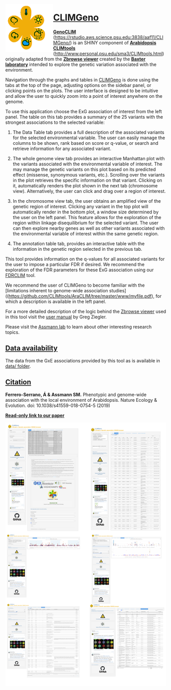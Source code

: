 [<img align="left" width="150" height="150" src="https://github.com/CLIMtools/CLIMGeno/blob/master/www/picture2.png">](https://rstudio.aws.science.psu.edu:3838/aaf11/CLIMGeno/ "CLIMGeno")

# [CLIMGeno](https://rstudio.aws.science.psu.edu:3838/aaf11/CLIMGeno/ "CLIMGeno")
[**GenoCLIM**](https://rstudio.aws.science.psu.edu:3838/aaf11/CLIMGeno/) (https://rstudio.aws.science.psu.edu:3838/aaf11/CLIMGeno/) is an SHINY component of [**Arabidopsis CLIMtools**](http://www.personal.psu.edu/sma3/CLIMtools.html) (http://www.personal.psu.edu/sma3/CLIMtools.html) originally adapted from the [**Zbrowse viewer**](http://www.baxterlab.org/untitled-cqi0) created by the [**Baxter laboratory**](http://www.baxterlab.org/) intended to explore the genetic variation associated with the environment.

Navigation through the graphs and tables in [CLIMGeno](https://rstudio.aws.science.psu.edu:3838/aaf11/CLIMGeno/ "CLIMGeno") is done using the tabs at the top of the page, adjusting options on the sidebar panel, or clicking points on the plots. The user interface is designed to be intuitive and allow the user to quickly zoom into a point of interest anywhere on the genome.

To use this application choose the ExG association of interest from the left panel. The table on this tab provides a summary of the 25 variants with the strongest associations to the selected variable:

1. The Data Table tab provides a full description of the associated variants for the selected environmental variable. The user can easily manage the columns to be shown, rank based on score or q-value, or search and retrieve information for any associated variant.

2. The whole genome view tab provides an interactive Manhattan plot with the variants associated with the environmental variable of interest. The may manage the genetic variants on this plot based on its predicted effect (missense, synonymous variants, etc.). Scrolling over the variants in the plot retrieves the specific information on that variant. Clicking on it, automatically renders the plot shown in the next tab (chromosome view). Alternatively, the user can click and drag over a region of interest.

3. In the chromosome view tab, the user obtains an amplified view of the genetic region of interest. Clicking any variant in the top plot will automatically render in the bottom plot, a window size determined by the user on the left panel. This feature allows for the exploration of the region within linkage disequilibrium for the selected variant. The user can then explore nearby genes as well as other variants associated with the environmental variable of interest within the same genetic region.

4. The annotation table tab, provides an interactive table with the information in the genetic region selected in the previous tab.

This tool provides information on the q-values for all associated variants for the user to impose a particular FDR if desired. We recommend the exploration of the FDR parameters for these ExG association using our [FDRCLIM](https://rstudio.aws.science.psu.edu:3838/aaf11/FDRCLIM/ "FDRCLIM") tool.

We recommend the user of CLIMGeno to become familiar with the [limitations inherent to genome-wide association studies]((https://github.com/CLIMtools/AraCLIM/tree/master/www/myfile.pdf), for which a description is available in the left panel.

For a more detailed description of the logic behind the [Zbrowse viewer](http://www.baxterlab.org/untitled-cqi0) used in this tool visit the [user manual](http://docs.wixstatic.com/ugd/52737a_2a65d0deb3bd4da2b5c0190c0de343ca.pdf) by Greg Ziegler.

Please visit the [Assmann lab](http://www.personal.psu.edu/sma3/) to learn about other interesting research topics.


## [Data availability](https://github.com/CLIMtools/AraCLIM/tree/master/data)
The data from the GxE associations provided by this tool as is available in [data/ folder](https://github.com/CLIMtools/CLIMGeno/tree/master/www/config/data). 

## [Citation](https://www.nature.com/articles/s41559-018-0754-5)
**Ferrero-Serrano, Á & Assmann SM.** Phenotypic and genome-wide association with the local environment of Arabidopsis. Nature Ecology & Evolution. doi: 10.1038/s41559-018-0754-5 (2019)


[**Read-only link to our paper**](https://www.nature.com/articles/s41559-018-0754-5.epdf?shared_access_token=7G2rqgz5YIsUFUQDzOOwwtRgN0jAjWel9jnR3ZoTv0MbnmJteG8gNCxdeNQO1H4wDh1E_905NLgAEUDsgSxMeCUvfrdwzMerY68l_0xqLtN4hZkD3eeuiMuub_3wA-0ai22Mkp6nj-1R1gfz5uNZNn7voROoJdRKIabCXqxz3ko%3D)


[<img align="left" src="https://github.com/CLIMtools/CLIMGeno/blob/master/Screen Shot.png">](https://rstudio.aws.science.psu.edu:3838/aaf11/CLIMGeno/ "CLIMGeno")
